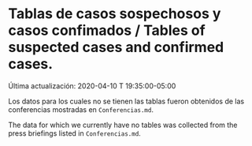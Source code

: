 # Tablas de casos sospechosos y casos confimados / Tables of suspected cases and confirmed cases.

Última actualización: 2020-04-10 T 19:35:00-05:00

Los datos para los cuales no se tienen las tablas fueron obtenidos de las conferencias mostradas en ```Conferencias.md```.

The data for which we currently have no tables was collected from the press briefings listed in ```Conferencias.md```.

